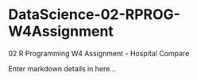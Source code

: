 # DataScience-02-RPROG-W4Assignment
02 R Programming W4 Assignment - Hospital Compare

Enter markdown details in here...
